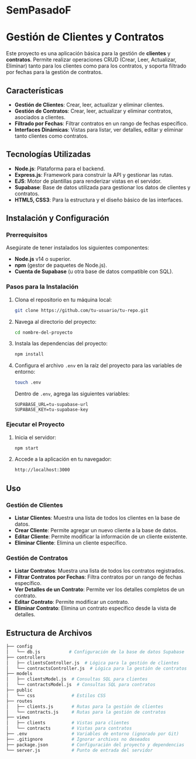 # SemPasadoF
 
# Gestión de Clientes y Contratos

Este proyecto es una aplicación básica para la gestión de **clientes** y **contratos**. Permite realizar operaciones CRUD (Crear, Leer, Actualizar, Eliminar) tanto para los clientes como para los contratos, y soporta filtrado por fechas para la gestión de contratos.

## Características

- **Gestión de Clientes**: Crear, leer, actualizar y eliminar clientes.
- **Gestión de Contratos**: Crear, leer, actualizar y eliminar contratos, asociados a clientes.
- **Filtrado por Fechas**: Filtrar contratos en un rango de fechas específico.
- **Interfaces Dinámicas**: Vistas para listar, ver detalles, editar y eliminar tanto clientes como contratos.

## Tecnologías Utilizadas

- **Node.js**: Plataforma para el backend.
- **Express.js**: Framework para construir la API y gestionar las rutas.
- **EJS**: Motor de plantillas para renderizar vistas en el servidor.
- **Supabase**: Base de datos utilizada para gestionar los datos de clientes y contratos.
- **HTML5, CSS3**: Para la estructura y el diseño básico de las interfaces.

## Instalación y Configuración

### Prerrequisitos

Asegúrate de tener instalados los siguientes componentes:

- **Node.js** v14 o superior.
- **npm** (gestor de paquetes de Node.js).
- **Cuenta de Supabase** (u otra base de datos compatible con SQL).

### Pasos para la Instalación

1. Clona el repositorio en tu máquina local:

    ```bash
    git clone https://github.com/tu-usuario/tu-repo.git
    ```

2. Navega al directorio del proyecto:

    ```bash
    cd nombre-del-proyecto
    ```

3. Instala las dependencias del proyecto:

    ```bash
    npm install
    ```

4. Configura el archivo `.env` en la raíz del proyecto para las variables de entorno:

    ```bash
    touch .env
    ```

   Dentro de `.env`, agrega las siguientes variables:

    ```
    SUPABASE_URL=tu-supabase-url
    SUPABASE_KEY=tu-supabase-key
    ```

### Ejecutar el Proyecto

1. Inicia el servidor:

    ```bash
    npm start
    ```

2. Accede a la aplicación en tu navegador:

    ```bash
    http://localhost:3000
    ```

## Uso

### Gestión de Clientes

- **Listar Clientes**: Muestra una lista de todos los clientes en la base de datos.
- **Crear Cliente**: Permite agregar un nuevo cliente a la base de datos.
- **Editar Cliente**: Permite modificar la información de un cliente existente.
- **Eliminar Cliente**: Elimina un cliente específico.

### Gestión de Contratos

- **Listar Contratos**: Muestra una lista de todos los contratos registrados.
- **Filtrar Contratos por Fechas**: Filtra contratos por un rango de fechas específico.
- **Ver Detalles de un Contrato**: Permite ver los detalles completos de un contrato.
- **Editar Contrato**: Permite modificar un contrato.
- **Eliminar Contrato**: Elimina un contrato específico desde la vista de detalles.

## Estructura de Archivos

```bash
├── config
│   └── db.js           # Configuración de la base de datos Supabase
├── controllers
│   ├── clientsController.js  # Lógica para la gestión de clientes
│   └── contractsController.js  # Lógica para la gestión de contratos
├── models
│   ├── clientsModel.js  # Consultas SQL para clientes
│   └── contractsModel.js  # Consultas SQL para contratos
├── public
│   └── css              # Estilos CSS
├── routes
│   ├── clients.js       # Rutas para la gestión de clientes
│   └── contracts.js     # Rutas para la gestión de contratos
├── views
│   ├── clients          # Vistas para clientes
│   └── contracts        # Vistas para contratos
├── .env                 # Variables de entorno (ignorado por Git)
├── .gitignore           # Ignorar archivos no deseados
├── package.json         # Configuración del proyecto y dependencias
└── server.js            # Punto de entrada del servidor
